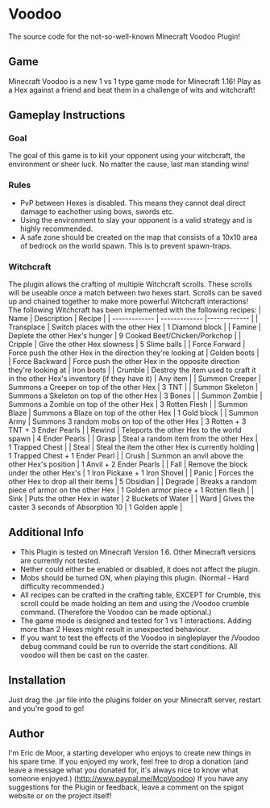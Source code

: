 # Voodoo
The source code for the not-so-well-known Minecraft Voodoo Plugin!
## Game
Minecraft Voodoo is a new 1 vs 1 type game mode for Minecraft 1.16!
Play as a Hex against a friend and beat them in a challenge of wits and witchcraft!
## Gameplay Instructions
### Goal
The goal of this game is to kill your opponent using your witchcraft, the environment or sheer luck.
No matter the cause, last man standing wins!
### Rules
- PvP between Hexes is disabled. This means they cannot deal direct damage to eachother using bows, swords etc.
- Using the environment to slay your opponent is a valid strategy and is highly recommended.
- A safe zone should be created on the map that consists of a 10x10 area of bedrock on the world spawn. This is to prevent spawn-traps.
### Witchcraft
The plugin allows the crafting of multiple Witchcraft scrolls. These scrolls will be useable once a match between two hexes start.
Scrolls can be saved up and chained together to make more powerful Witchcraft interactions!
The following Witchcraft has been implemented with the following recipes:
| Name  | Description | Recipe |
| ------------- | ------------- |------------- |
| Transplace  | Switch places with the other Hex  | 1 Diamond block |
| Famine  | Deplete the other Hex's hunger  | 9 Cooked Beef/Chicken/Porkchop |
| Cripple  | Give the other Hex slowness  | 5 Slime balls |
| Force Forward  | Force push the other Hex in the direction they're looking at  | Golden boots |
| Force Backward  | Force push the other Hex in the opposite direction they're looking at  | Iron boots |
| Crumble  | Destroy the item used to craft it in the other Hex's inventory (if they have it)  | Any item |
| Summon Creeper  | Summons a Creeper on top of the other Hex  | 3 TNT |
| Summon Skeleton  | Summons a Skeleton on top of the other Hex  | 3 Bones |
| Summon Zombie  | Summons a Zombie on top of the other Hex  | 3 Rotten Flesh |
| Summon Blaze  | Summons a Blaze on top of the other Hex  | 1 Gold block |
| Summon Army  | Summons 3 random mobs on top of the other Hex  | 3 Rotten + 3 TNT + 3 Ender Pearls |
| Rewind  | Teleports the other Hex to the world spawn | 4 Ender Pearls |
| Grasp  | Steal a random item from the other Hex  | 1 Trapped Chest |
| Steal  | Steal the item the other Hex is currently holding  | 1 Trapped Chest + 1 Ender Pearl |
| Crush  | Summon an anvil above the other Hex's position  | 1 Anvil + 2 Ender Pearls |
| Fall  | Remove the block under the other Hex's  | 1 Iron Pickaxe + 1 Iron Shovel |
| Panic  | Forces the other Hex to drop all their items  | 5 Obsidian |
| Degrade  | Breaks a random piece of armor on the other Hex  | 1 Golden armor piece + 1 Rotten flesh |
| Sink  | Puts the other Hex in water  | 2 Buckets of Water |
| Ward  | Gives the caster 3 seconds of Absorption 10  | 1 Golden apple |

## Additional Info
- This Plugin is tested on Minecraft Version 1.6. Other Minecraft versions are currently not tested.
- Nether could either be enabled or disabled, it does not affect the plugin.
- Mobs should be turned ON, when playing this plugin. (Normal - Hard difficulty recommended.)
- All recipes can be crafted in the crafting table, EXCEPT for Crumble, this scroll could be made holding an item and using the /Voodoo crumble command. (Therefore the Voodoo can be made optional.)
- The game mode is designed and tested for 1 vs 1 interactions. Adding more than 2 Hexes might result in unexpected behaviour.
- If you want to test the effects of the Voodoo in singleplayer the /Voodoo debug command could be run to override the start conditions. All voodoo will  then be cast on the caster.

## Installation
Just drag the .jar file into the plugins folder on your Minecraft server, restart and you're good to go!

## Author
I'm Eric de Moor, a starting developer who enjoys to create new things in his spare time. If you enjoyed my work, feel free to drop a donation (and leave a message what you donated for, it's always nice to know what someone enjoyed.) (http://www.paypal.me/McpVoodoo)
If you have any suggestions for the Plugin or feedback, leave a comment on the spigot website or on the project itself!
